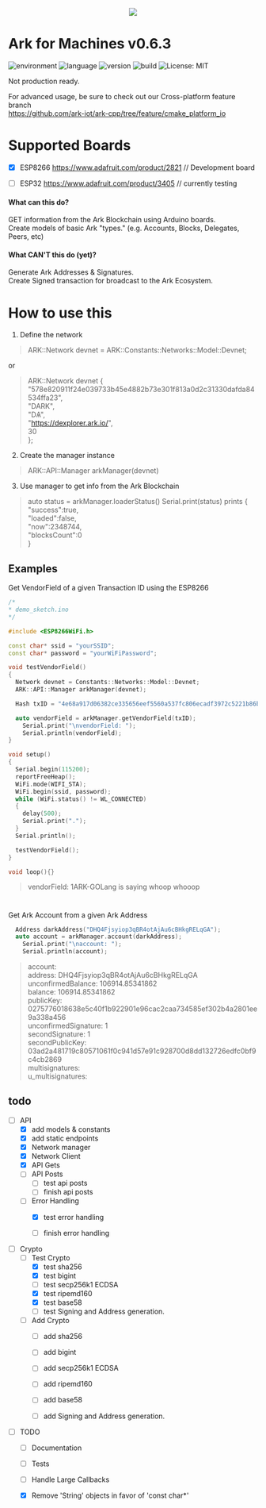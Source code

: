 <p align="center">
  <img src="https://github.com/sleepdefic1t/ark-cpp/blob/master/ark_cpp_logo.png"/>
</p>

# Ark for Machines v0.6.3  

![environment](https://img.shields.io/badge/environment-arduino-15909C.svg?style=flat) 
![language](https://img.shields.io/badge/language-Cpp/C++-blue.svg?style=flat) 
![version](https://img.shields.io/badge/version-v0.6.3-orange.svg?style=flat)
![build](https://img.shields.io/badge/build-passing-159C40.svg?style=flat) 
![License: MIT](https://img.shields.io/badge/license-MIT-BE90D4.svg?style=flat)  

Not production ready.  

For advanced usage, be sure to check out our Cross-platform feature branch  
https://github.com/ark-iot/ark-cpp/tree/feature/cmake_platform_io

# Supported Boards
- [X] ESP8266 https://www.adafruit.com/product/2821   // Development board
- [ ] ESP32 https://www.adafruit.com/product/3405     // currently testing


#### What can this do?  
GET information from the Ark Blockchain using Arduino boards.  
Create models of basic Ark "types." (e.g. Accounts, Blocks, Delegates, Peers, etc)  

#### What CAN'T this do (yet)?  
Generate Ark Addresses & Signatures.  
Create Signed transaction for broadcast to the Ark Ecosystem.  


# How to use this

1) Define the network  
>  ARK::Network devnet = ARK::Constants::Networks::Model::Devnet;  

or  

> ARK::Network devnet {  
  "578e820911f24e039733b45e4882b73e301f813a0d2c31330dafda84534ffa23",  
  "DARK",  
  "DѦ",  
  "https://dexplorer.ark.io/",  
  30  
};  



2) Create the manager instance  
> ARK::API::Manager arkManager(devnet)  

3) Use manager to get info from the Ark Blockchain  
> auto status = arkManager.loaderStatus()
> Serial.print(status) 
> prints {  
  "success":true,  
  "loaded":false,  
  "now":2348744,  
  "blocksCount":0  
}  



## Examples

Get VendorField of a given Transaction ID using the ESP8266
```cpp
/*
* demo_sketch.ino
*/

#include <ESP8266WiFi.h>

const char* ssid = "yourSSID";
const char* password = "yourWiFiPassword";

void testVendorField()
{
  Network devnet = Constants::Networks::Model::Devnet;
  ARK::API::Manager arkManager(devnet);

  Hash txID = "4e68a917d06382ce335656eef5560a537fc806ecadf3972c5221b86babecc63e";

  auto vendorField = arkManager.getVendorField(txID);
    Serial.print("\nvendorField: ");
    Serial.println(vendorField);
}

void setup()
{
  Serial.begin(115200);
  reportFreeHeap();
  WiFi.mode(WIFI_STA);
  WiFi.begin(ssid, password);
  while (WiFi.status() != WL_CONNECTED)
  {
    delay(500);
    Serial.print(".");
  }
  Serial.println();

  testVendorField();
}

void loop(){}

```
> vendorField: 1ARK-GOLang is saying whoop whooop  


#

Get Ark Account from a given Ark Address
```cpp
  Address darkAddress("DHQ4Fjsyiop3qBR4otAjAu6cBHkgRELqGA");
  auto account = arkManager.account(darkAddress);
    Serial.print("\naccount: ");
    Serial.println(account);
```
> account:  
> address: DHQ4Fjsyiop3qBR4otAjAu6cBHkgRELqGA  
> unconfirmedBalance: 106914.85341862  
> balance: 106914.85341862  
> publicKey: 0275776018638e5c40f1b922901e96cac2caa734585ef302b4a2801ee9a338a456  
> unconfirmedSignature: 1  
> secondSignature: 1  
> secondPublicKey: 03ad2a481719c80571061f0c941d57e91c928700d8dd132726edfc0bf9c4cb2869  
> multisignatures:  
> u_multisignatures:  


## todo

- [ ] API
  - [x] add models & constants
  - [x] add static endpoints
  - [x] Network manager
  - [X] Network Client
  - [X] API Gets
  - [ ] API Posts
    - [ ] test api posts
    - [ ] finish api posts
  - [ ] Error Handling
    - [X] test error handling
    - [ ] finish error handling


- [ ] Crypto
  - [ ] Test Crypto
    - [X] test sha256
    - [X] test bigint
    - [ ] test secp256k1 ECDSA
    - [X] test ripemd160
    - [X] test base58
    - [ ] test Signing and Address generation.
  - [ ] Add Crypto
    - [ ] add sha256
    - [ ] add bigint
    - [ ] add secp256k1 ECDSA
    - [ ] add ripemd160
    - [ ] add base58
    - [ ] add Signing and Address generation.


- [ ] TODO
  - [ ] Documentation 
  - [ ] Tests 
  - [ ] Handle Large Callbacks 
  - [X] Remove 'String' objects in favor of 'const char*'

